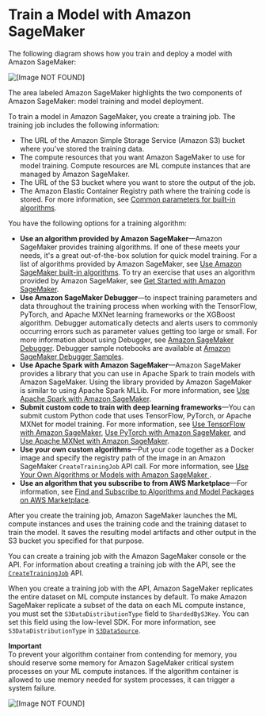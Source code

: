 # Train a Model with Amazon SageMaker<a name="how-it-works-training"></a>

The following diagram shows how you train and deploy a model with Amazon SageMaker: 

![\[Image NOT FOUND\]](http://docs.aws.amazon.com/sagemaker/latest/dg/images/sagemaker-architecture.png)

The area labeled Amazon SageMaker highlights the two components of Amazon SageMaker: model training and model deployment\.

To train a model in Amazon SageMaker, you create a training job\. The training job includes the following information:
+ The URL of the Amazon Simple Storage Service \(Amazon S3\) bucket where you've stored the training data\.
+ The compute resources that you want Amazon SageMaker to use for model training\. Compute resources are ML compute instances that are managed by Amazon SageMaker\.
+ The URL of the S3 bucket where you want to store the output of the job\.
+ The Amazon Elastic Container Registry path where the training code is stored\. For more information, see [Common parameters for built\-in algorithms](sagemaker-algo-docker-registry-paths.md)\.

You have the following options for a training algorithm:
+ **Use an algorithm provided by Amazon SageMaker**—Amazon SageMaker provides training algorithms\. If one of these meets your needs, it's a great out\-of\-the\-box solution for quick model training\. For a list of algorithms provided by Amazon SageMaker, see [Use Amazon SageMaker built\-in algorithms](algos.md)\. To try an exercise that uses an algorithm provided by Amazon SageMaker, see [Get Started with Amazon SageMaker](gs.md)\.
+ **Use Amazon SageMaker Debugger**—to inspect training parameters and data throughout the training process when working with the TensorFlow, PyTorch, and Apache MXNet learning frameworks or the XGBoost algorithm\. Debugger automatically detects and alerts users to commonly occurring errors such as parameter values getting too large or small\. For more information about using Debugger, see [Amazon SageMaker Debugger](train-debugger.md)\. Debugger sample notebooks are available at [Amazon SageMaker Debugger Samples](https://github.com/awslabs/amazon-sagemaker-examples/tree/master/sagemaker-debugger)\.
+ **Use Apache Spark with Amazon SageMaker**—Amazon SageMaker provides a library that you can use in Apache Spark to train models with Amazon SageMaker\. Using the library provided by Amazon SageMaker is similar to using Apache Spark MLLib\. For more information, see [Use Apache Spark with Amazon SageMaker](apache-spark.md)\.
+ **Submit custom code to train with deep learning frameworks**—You can submit custom Python code that uses TensorFlow, PyTorch, or Apache MXNet for model training\. For more information, see [Use TensorFlow with Amazon SageMaker](tf.md), [Use PyTorch with Amazon SageMaker](pytorch.md), and [Use Apache MXNet with Amazon SageMaker](mxnet.md)\.
+ **Use your own custom algorithms**—Put your code together as a Docker image and specify the registry path of the image in an Amazon SageMaker `CreateTrainingJob` API call\. For more information, see [Use Your Own Algorithms or Models with Amazon SageMaker ](your-algorithms.md)\.
+ **Use an algorithm that you subscribe to from AWS Marketplace**—For information, see [Find and Subscribe to Algorithms and Model Packages on AWS Marketplace](sagemaker-mkt-find-subscribe.md)\.

After you create the training job, Amazon SageMaker launches the ML compute instances and uses the training code and the training dataset to train the model\. It saves the resulting model artifacts and other output in the S3 bucket you specified for that purpose\. 

You can create a training job with the Amazon SageMaker console or the API\. For information about creating a training job with the API, see the [ `CreateTrainingJob`](https://docs.aws.amazon.com/sagemaker/latest/APIReference/API_CreateTrainingJob.html) API\. 

When you create a training job with the API, Amazon SageMaker replicates the entire dataset on ML compute instances by default\. To make Amazon SageMaker replicate a subset of the data on each ML compute instance, you must set the `S3DataDistributionType` field to `ShardedByS3Key`\. You can set this field using the low\-level SDK\. For more information, see `S3DataDistributionType` in [ `S3DataSource`](https://docs.aws.amazon.com/sagemaker/latest/APIReference/API_S3DataSource.html)\. 

**Important**  
To prevent your algorithm container from contending for memory, you should reserve some memory for Amazon SageMaker critical system processes on your ML compute instances\. If the algorithm container is allowed to use memory needed for system processes, it can trigger a system failure\.

![\[Image NOT FOUND\]](http://docs.aws.amazon.com/sagemaker/latest/dg/images/sagemaker-architecture-training-2.png)